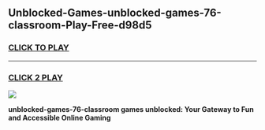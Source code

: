 
## Unblocked-Games-unblocked-games-76-classroom-Play-Free-d98d5
<h3>
<a href="https://premium76.site?title=unblocked-games-76-classroom&ref=15A">CLICK TO PLAY</a></h3>
<hr>

<h3>
<a href="https://premium76.site?title=unblocked-games-76-classroom&ref=15A">CLICK 2 PLAY</a>
  
</h3>

<a href="https://premium76.site?title=unblocked-games-76-classroom&ref=15A"><img src="https://clearcache.store/games.png"></a>


**unblocked-games-76-classroom games unblocked: Your Gateway to Fun and Accessible Online Gaming**

